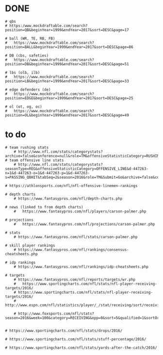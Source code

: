 # DONE
	# qbs
	# https:/www.mockdraftable.com/search?position=QB&beginYear=1999&endYear=2017&sort=DESC&page=17

	# ball (WR, TE, RB, FB)
	# 	https://www.mockdraftable.com/search?position=BALL&beginYear=1999&endYear=2017&sort=DESC&page=86

	# DB (cbs, safeties)
	# 	https://www.mockdraftable.com/search?position=DB&beginYear=1999&endYear=2017&sort=DESC&page=51

	# lbs (olb, ilb)
	# 	https://www.mockdraftable.com/search?position=LB&beginYear=1999&endYear=2017&sort=DESC&page=33

	# edge defenders (de)
	# 	https://www.mockdraftable.com/search?position=EDGE&beginYear=1999&endYear=2017&sort=DESC&page=25

	# ol (ot, og, oc)
	# 	https://www.mockdraftable.com/search?position=OL&beginYear=1999&endYear=2017&sort=DESC&page=49

# to do
	# team rushing stats
		# http://www.nfl.com/stats/categorystats?archive=false&conference=null&role=TM&offensiveStatisticCategory=RUSHING&defensiveStatisticCategory=null&season=2016&seasonType=REG&tabSeq=2&qualified=false&Submit=Go
	# team offensive line stats
		# http://www.nfl.com/stats/categorystats?seasonType=REG&offensiveStatisticCategory=OFFENSIVE_LINE&d-447263-n=1&d-447263-o=1&d-447263-p=1&d-447263-s=PASSING_QBHIT&tabSeq=2&season=2016&role=TM&Submit=Go&archive=false&conference=null&defensiveStatisticCategory=null&qualified=false

	# https://athlonsports.com/nfl/nfl-offensive-linemen-rankings
	
	# depth charts
		# https://www.fantasypros.com/nfl/depth-charts.php

	# news (linked to from depth charts)
		# 	https://www.fantasypros.com/nfl/players/carson-palmer.php

	# projections 
		# 	https://www.fantasypros.com/nfl/projections/carson-palmer.php

	# stats
		# https://www.fantasypros.com/nfl/stats/carson-palmer.php

	# skill player rankings
		# https://www.fantasypros.com/nfl/rankings/consensus-cheatsheets.php

	# idp rankings
		# https://www.fantasypros.com/nfl/rankings/idp-cheatsheets.php

	# targets
		# https://www.fantasypros.com/nfl/reports/targets/wr.php
		# 	https://www.sportingcharts.com/nfl/stats/nfl-player-receiving-targets/2016/
		# https://www.sportingcharts.com/nfl/stats/nfl-player-receiving-targets/2016/
		# http://www.espn.com/nfl/statistics/player/_/stat/receiving/sort/receivingYardsAfterCatch

		# http://www.foxsports.com/nfl/stats?season=2016&week=100&category=RECEIVING&opp=0&sort=5&qualified=1&sortOrder=0&page=2


	# https://www.sportingcharts.com/nfl/stats/drops/2016/

	# https://www.sportingcharts.com/nfl/stats/stuff-percentage/2016/

	# https://www.sportingcharts.com/nfl/stats/yards-after-the-catch/2016/

